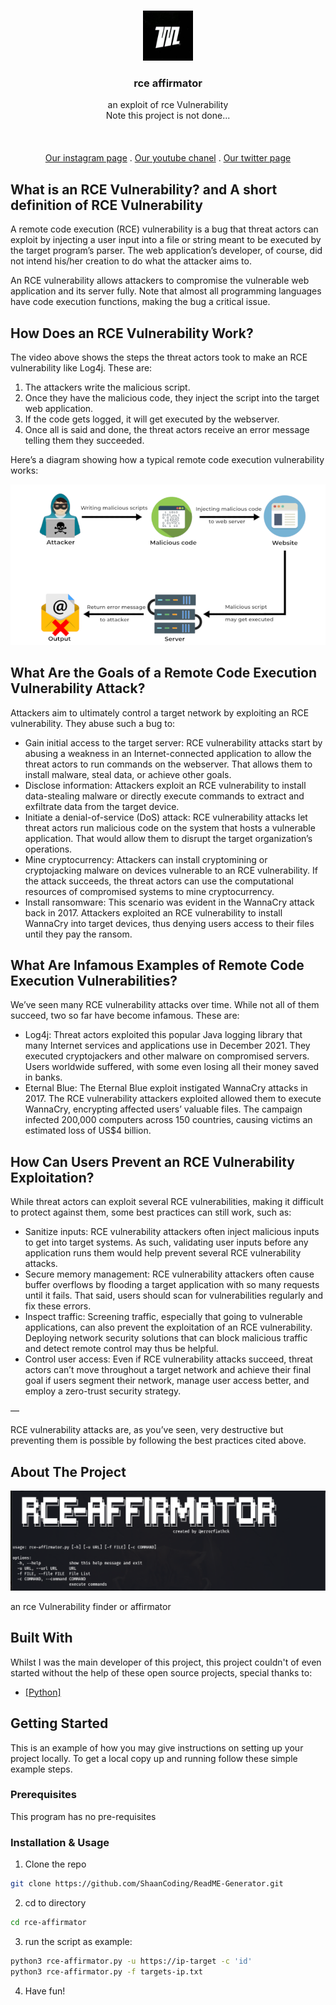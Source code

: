 <br/>
<p align="center">
  <a href="https://github.com/errorfiathck">
    <img src="./image/logo.jpg" alt="Logo" width="80" height="80">
  </a>

  <h3 align="center">‌rce affirmator</h3>

  <p align="center">
    an exploit of rce Vulnerability
    <br/>
    Note this project is not done...
    <br/>
    <br/>
    <!-- <a href="https://readme.shaankhan.dev"><strong>View Demo »</strong></a> -->
    <br/>
    <br/>
    <a href="https://intsagram.com/error._.fiat">Our instagram page</a>
    .
    <a href="https://youtube.com/error_fiat">Our youtube chanel</a>
    .
    <a href="https://twitter.com/ErrorFiat">Our twitter page</a>
  </p>
</p>


## What is an RCE Vulnerability? and A short definition of RCE Vulnerability

A remote code execution (RCE) vulnerability is a bug that threat actors can exploit by injecting a user input into a file or string meant to be executed by the target program’s parser. The web application’s developer, of course, did not intend his/her creation to do what the attacker aims to.

An RCE vulnerability allows attackers to compromise the vulnerable web application and its server fully. Note that almost all programming languages have code execution functions, making the bug a critical issue.

## How Does an RCE Vulnerability Work?

The video above shows the steps the threat actors took to make an RCE vulnerability like Log4j. These are:

1. The attackers write the malicious script.
2. Once they have the malicious code, they inject the script into the target web application.
3. If the code gets logged, it will get executed by the webserver.
4. Once all is said and done, the threat actors receive an error message telling them they succeeded.

Here’s a diagram showing how a typical remote code execution vulnerability works:

![Screen Shot](./image/first.png)

## What Are the Goals of a Remote Code Execution Vulnerability Attack?

Attackers aim to ultimately control a target network by exploiting an RCE vulnerability. They abuse such a bug to:

- Gain initial access to the target server: RCE vulnerability attacks start by abusing a weakness in an Internet-connected application to allow the threat actors to run commands on the webserver. That allows them to install malware, steal data, or achieve other goals.
- Disclose information: Attackers exploit an RCE vulnerability to install data-stealing malware or directly execute commands to extract and exfiltrate data from the target device.
- Initiate a denial-of-service (DoS) attack: RCE vulnerability attacks let threat actors run malicious code on the system that hosts a vulnerable application. That would allow them to disrupt the target organization’s operations.
- Mine cryptocurrency: Attackers can install cryptomining or cryptojacking malware on devices vulnerable to an RCE vulnerability. If the attack succeeds, the threat actors can use the computational resources of compromised systems to mine cryptocurrency.
- Install ransomware: This scenario was evident in the WannaCry attack back in 2017. Attackers exploited an RCE vulnerability to install WannaCry into target devices, thus denying users access to their files until they pay the ransom.


## What Are Infamous Examples of Remote Code Execution Vulnerabilities?

We’ve seen many RCE vulnerability attacks over time. While not all of them succeed, two so far have become infamous. These are:

- Log4j: Threat actors exploited this popular Java logging library that many Internet services and applications use in December 2021. They executed cryptojackers and other malware on compromised servers. Users worldwide suffered, with some even losing all their money saved in banks.
- Eternal Blue: The Eternal Blue exploit instigated WannaCry attacks in 2017. The RCE vulnerability attackers exploited allowed them to execute WannaCry, encrypting affected users’ valuable files. The campaign infected 200,000 computers across 150 countries, causing victims an estimated loss of US$4 billion.

## How Can Users Prevent an RCE Vulnerability Exploitation?

While threat actors can exploit several RCE vulnerabilities, making it difficult to protect against them, some best practices can still work, such as:

- Sanitize inputs: RCE vulnerability attackers often inject malicious inputs to get into target systems. As such, validating user inputs before any application runs them would help prevent several RCE vulnerability attacks.
- Secure memory management: RCE vulnerability attackers often cause buffer overflows by flooding a target application with so many requests until it fails. That said, users should scan for vulnerabilities regularly and fix these errors.
- Inspect traffic: Screening traffic, especially that going to vulnerable applications, can also prevent the exploitation of an RCE vulnerability. Deploying network security solutions that can block malicious traffic and detect remote control may thus be helpful.
- Control user access: Even if RCE vulnerability attacks succeed, threat actors can’t move throughout a target network and achieve their final goal if users segment their network, manage user access better, and employ a zero-trust security strategy.

—

RCE vulnerability attacks are, as you’ve seen, very destructive but preventing them is possible by following the best practices cited above.

## About The Project

![Screen Shot](./image/Screenshot%20from%202023-08-29%2016-10-41.png)

an rce Vulnerability finder or affirmator

## Built With

Whilst I was the main developer of this project, this project couldn't of even started without the help of these open source projects, special thanks to:

- [[Python]](https://www.python.org/)

## Getting Started

This is an example of how you may give instructions on setting up your project locally.
To get a local copy up and running follow these simple example steps.

### Prerequisites

This program has no pre-requisites

### Installation & Usage

1. Clone the repo

```sh
git clone https://github.com/ShaanCoding/ReadME-Generator.git
```

2. cd to directory

```sh
cd rce-affirmator
```
3. run the script as example:
```sh
python3 rce-affirmator.py -u https://ip-target -c 'id'
python3 rce-affirmator.py -f targets-ip.txt
```

4. Have fun!
